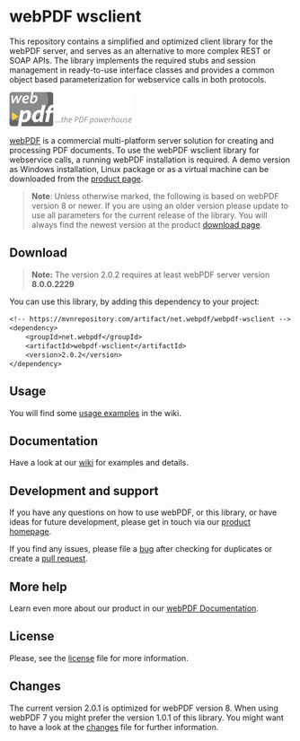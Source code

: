 # webPDF wsclient
This repository contains a simplified and optimized client library for the webPDF server, and serves as an alternative to more complex REST or SOAP APIs.
The library implements the required stubs and session management in ready-to-use interface classes and provides a common object based parameterization for webservice calls in both protocols.

![webPDF Logo](images/logo.png)

[webPDF](https://www.webpdf.de/) is a commercial multi-platform server solution for creating and processing PDF documents. To use the webPDF wsclient library for webservice calls, a running webPDF installation is required. A demo version as Windows installation, Linux package or as a virtual machine can be downloaded from the [product page](https://www.webpdf.de/en/download-web-pdf.html).

> **Note**: Unless otherwise marked, the following is based on webPDF version 8 or newer. If you are using an older version please update to use all parameters for the current release of the library. You will always find the newest version at the product [download page](https://download.softvision.de/?product=webpdf).

## Download

> **Note:** The version 2.0.2 requires at least webPDF server version **8.0.0.2229**

You can use this library, by adding this dependency to your project:
```
<!-- https://mvnrepository.com/artifact/net.webpdf/webpdf-wsclient -->
<dependency>
    <groupId>net.webpdf</groupId>
    <artifactId>webpdf-wsclient</artifactId>
    <version>2.0.2</version>
</dependency>
```

## Usage
You will find some [usage examples](https://github.com/softvision-dev/webpdf-wsclient/wiki/Usage) in the wiki.
 
## Documentation
Have a look at our [wiki](https://github.com/softvision-dev/webpdf-wsclient/wiki) for examples and details.

## Development and support
If you have any questions on how to use webPDF, or this library, or have ideas for future development, please get in touch via our [product homepage](https://www.webpdf.de).

If you find any issues, please file a [bug](https://github.com/softvision-dev/webpdf-wsclient/issues) after checking for duplicates or create a [pull request](https://github.com/softvision-dev/webpdf-wsclient/pulls).

## More help
Learn even more about our product in our [webPDF Documentation](https://www.webpdf.de/en/documentation).

## License
Please, see the [license](LICENSE) file for more information.

## Changes
The current version 2.0.1 is optimized for webPDF version 8. When using webPDF 7 you might prefer the version 1.0.1 of this library.
You might want to have a look at the [changes](CHANGES.md) file for further information.